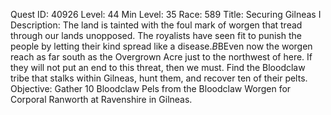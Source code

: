 Quest ID: 40926
Level: 44
Min Level: 35
Race: 589
Title: Securing Gilneas I
Description: The land is tainted with the foul mark of worgen that tread through our lands unopposed. The royalists have seen fit to punish the people by letting their kind spread like a disease.$B$BEven now the worgen reach as far south as the Overgrown Acre just to the northwest of here. If they will not put an end to this threat, then we must. Find the Bloodclaw tribe that stalks within Gilneas, hunt them, and recover ten of their pelts.
Objective: Gather 10 Bloodclaw Pels from the Bloodclaw Worgen for Corporal Ranworth at Ravenshire in Gilneas.
